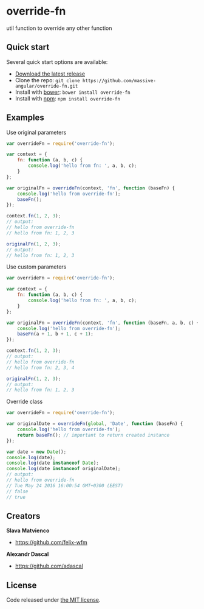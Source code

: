 # override-fn
util function to override any other function

## Quick start
Several quick start options are available:

* [Download the latest release](https://github.com/massive-angular/override-fn/archive/v1.0.7.zip)
* Clone the repo: `git clone https://github.com/massive-angular/override-fn.git`
* Install with [bower](http://bower.io): `bower install override-fn`
* Install with [npm](https://npmjs.com): `npm install override-fn`

## Examples
Use original parameters
```js
var overrideFn = require('override-fn');

var context = {
    fn: function (a, b, c) {
        console.log('hello from fn: ', a, b, c);
    }
};

var originalFn = overrideFn(context, 'fn', function (baseFn) {
    console.log('hello from override-fn');
    baseFn();
});

context.fn(1, 2, 3);
// output:
// hello from override-fn
// hello from fn: 1, 2, 3

originalFn(1, 2, 3);
// output:
// hello from fn: 1, 2, 3
```

Use custom parameters
```js
var overrideFn = require('override-fn');

var context = {
    fn: function (a, b, c) {
        console.log('hello from fn: ', a, b, c);
    }
};

var originalFn = overrideFn(context, 'fn', function (baseFn, a, b, c) {
    console.log('hello from override-fn');
    baseFn(a + 1, b + 1, c + 1);
});

context.fn(1, 2, 3);
// output:
// hello from override-fn
// hello from fn: 2, 3, 4

originalFn(1, 2, 3);
// output:
// hello from fn: 1, 2, 3
```

Override class
```js
var overrideFn = require('override-fn');

var originalDate = overrideFn(global, 'Date', function (baseFn) {
    console.log('hello from override-fn');
    return baseFn(); // important to return created instance
});

var date = new Date();
console.log(date);
console.log(date instanceof Date);
console.log(date instanceof originalDate);
// output:
// hello from override-fn
// Tue May 24 2016 16:00:54 GMT+0300 (EEST)
// false
// true
```

## Creators
**Slava Matvienco**
* <https://github.com/felix-wfm>

**Alexandr Dascal**
* <https://github.com/adascal>

## License
Code released under [the MIT license](http://spdx.org/licenses/MIT).
